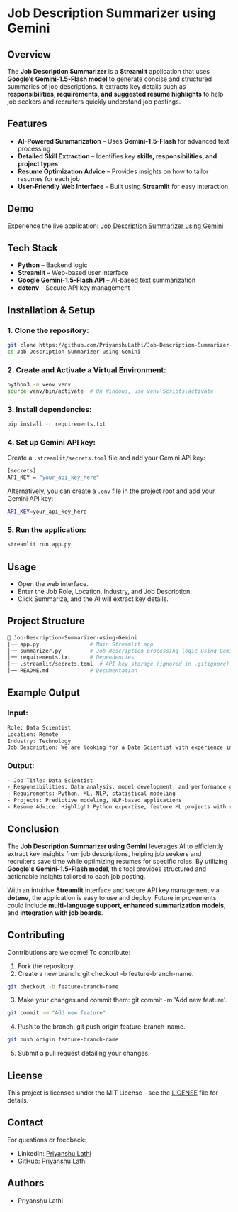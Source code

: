 # Job Description Summarizer using Gemini

## Overview

The **Job Description Summarizer** is a **Streamlit** application that uses **Google’s Gemini-1.5-Flash model** to generate concise and structured summaries of job descriptions. It extracts key details such as **responsibilities, requirements, and suggested resume highlights** to help job seekers and recruiters quickly understand job postings.

## Features

- **AI-Powered Summarization** – Uses **Gemini-1.5-Flash** for advanced text processing
- **Detailed Skill Extraction** – Identifies key **skills, responsibilities, and project types**
- **Resume Optimization Advice** – Provides insights on how to tailor resumes for each job
- **User-Friendly Web Interface** – Built using **Streamlit** for easy interaction

## Demo

Experience the live application: [Job Description Summarizer using Gemini](https://ai-job-description-summarizer.streamlit.app/)

## Tech Stack

- **Python** – Backend logic
- **Streamlit** – Web-based user interface
- **Google Gemini-1.5-Flash API** – AI-based text summarization
- **dotenv** – Secure API key management

## Installation & Setup

### 1. Clone the repository:

```bash
git clone https://github.com/PriyanshuLathi/Job-Description-Summarizer-using-Gemini.git
cd Job-Description-Summarizer-using-Gemini
```

### 2. Create and Activate a Virtual Environment:

```bash
python3 -m venv venv
source venv/bin/activate  # On Windows, use venv\Scripts\activate
```

### 3. Install dependencies:

```bash
pip install -r requirements.txt
```

### 4. Set up Gemini API key:

Create a `.streamlit/secrets.toml` file and add your Gemini API key:

```bash
[secrets]
API_KEY = "your_api_key_here"
```

Alternatively, you can create a `.env` file in the project root and add your Gemini API key:

```bash
API_KEY=your_api_key_here
```

### 5. Run the application:

```bash
streamlit run app.py
```

## Usage

- Open the web interface.
- Enter the Job Role, Location, Industry, and Job Description.
- Click Summarize, and the AI will extract key details.

## Project Structure

```bash
📂 Job-Description-Summarizer-using-Gemini
│── app.py                # Main Streamlit app
│── summarizer.py         # Job description processing logic using Gemini
│── requirements.txt      # Dependencies
│── .streamlit/secrets.toml  # API key storage (ignored in .gitignore)
│── README.md             # Documentation
```

## Example Output

### Input:

```bash
Role: Data Scientist
Location: Remote
Industry: Technology
Job Description: We are looking for a Data Scientist with experience in Python, machine learning, and NLP.
```

### Output:

```bash
- Job Title: Data Scientist
- Responsibilities: Data analysis, model development, and performance optimization
- Requirements: Python, ML, NLP, statistical modeling
- Projects: Predictive modeling, NLP-based applications
- Resume Advice: Highlight Python expertise, feature ML projects with real-world impact
```

## Conclusion

The **Job Description Summarizer using Gemini** leverages AI to efficiently extract key insights from job descriptions, helping job seekers and recruiters save time while optimizing resumes for specific roles. By utilizing **Google's Gemini-1.5-Flash model**, this tool provides structured and actionable insights tailored to each job posting.

With an intuitive **Streamlit** interface and secure API key management via **dotenv**, the application is easy to use and deploy. Future improvements could include **multi-language support, enhanced summarization models,** and **integration with job boards**.

## Contributing

Contributions are welcome! To contribute:

1. Fork the repository.
2. Create a new branch: git checkout -b feature-branch-name.

```bash
git checkout -b feature-branch-name
```

3. Make your changes and commit them: git commit -m 'Add new feature'.

```bash
git commit -m "Add new feature"
```

4. Push to the branch: git push origin feature-branch-name.

```bash
git push origin feature-branch-name
```

5. Submit a pull request detailing your changes.

## License

This project is licensed under the MIT License - see the [LICENSE](https://github.com/PriyanshuLathi/Job-Description-Summarizer-using-Gemini/blob/main/LICENSE) file for details.

## Contact

For questions or feedback:

- LinkedIn: [Priyanshu Lathi](https://www.linkedin.com/in/priyanshu-lathi)
- GitHub: [Priyanshu Lathi](https://github.com/PriyanshuLathi)

## Authors

- Priyanshu Lathi
